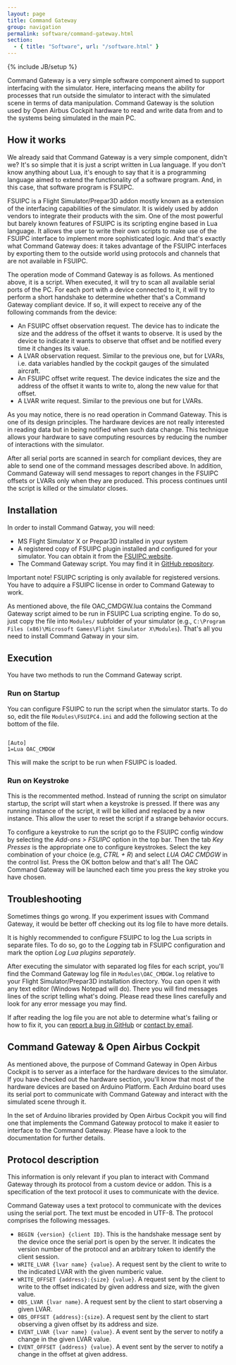 ```yaml
---
layout: page
title: Command Gateway
group: navigation
permalink: software/command-gateway.html
section:
  - { title: "Software", url: "/software.html" }
---
```


{% include JB/setup %}

Command Gateway is a very simple software component aimed to support 
interfacing with the simulator. Here, interfacing means the ability for 
processes that run outside the simulator to interact with the simulated 
scene in terms of data manipulation. Command Gateway is the solution used by 
Open Airbus Cockpit hardware to read and write data from and to the systems 
being simulated in the main PC.

## How it works

We already said that Command Gateway is a very simple component, didn't we? 
It's so simple that it is just a script written in Lua language. If you don't
know anything about Lua, it's enough to say that it is a programming language
aimed to extend the functionality of a software program. And, in this case,
that software program is FSUIPC. 

FSUIPC is a Flight Simulator/Prepar3D addon mostly known as a extension of the 
interfacing capabilities of the simulator. It is widely used by addon vendors
to integrate their products with the sim. One of the most powerful but barely 
known features of FSUIPC is its scripting engine based in Lua language. It 
allows the user to write their own scripts to make use of the FSUIPC interface
to implement more sophisticated logic. And that's exactly what Command Gateway
does: it takes advantage of the FSUIPC interfaces by exporting them to the
outside world using protocols and channels that are not available in FSUIPC.

The operation mode of Command Gateway is as follows. As mentioned above, it is 
a script. When executed, it will try to scan all available serial ports of the
PC. For each port with a device connected to it, it will try to perform a 
short handshake to determine whether that's a Command Gateway compliant device. 
If so, it will expect to receive any of the following commands from the device:

* An FSUIPC offset observation request. The device has to indicate the size
and the address of the offset it wants to observe. It is used by the device to
indicate it wants to observe that offset and be notified every time it changes
its value. 
* A LVAR observation request. Similar to the previous one, but for LVARs, i.e.
data variables handled by the cockpit gauges of the simulated aircraft. 
* An FSUIPC offset write request. The device indicates the size and the 
address of the offset it wants to write to, along the new value for that 
offset.
* A LVAR write request. Similar to the previous one but for LVARs. 

As you may notice, there is no read operation in Command Gateway. This is one
of its design principles. The hardware devices are not really interested in 
reading data but in being notified when such data change. This technique 
allows your hardware to save computing resources by reducing the number of
interactions with the simulator. 

After all serial ports are scanned in search for compliant devices, they are
able to send one of the command messages described above. In addition, Command
Gateway will send messages to report changes in the FSUIPC offsets or LVARs
only when  they are produced. This process continues until the script is
killed or the simulator closes.

## Installation

In order to install Command Gatway, you will need:

* MS Flight Simulator X or Prepar3D installed in your system
* A registered copy of FSUIPC plugin installed and configured for your 
simulator. You can obtain it from the 
[FSUIPC website](http://www.schiratti.com/dowson.html).
* The Command Gateway script. You may find it in 
[GitHub repository](https://raw.githubusercontent.com/apoloval/open-airbus-cockpit/master/cmd-gw/OAC_CMDGW.lua).

<div class="warning"> Important note! FSUIPC scripting is only available for
registered versions. You have to adquire a FSUIPC license in order to Command
Gateway to work. </div>

As mentioned above, the file OAC_CMDGW.lua contains the Command Gateway script 
aimed to be run in FSUIPC Lua scripting engine. To do so, just copy the file 
into `Modules/` subfolder of your simulator (e.g., 
`C:\Program Files (x86)\Microsoft Games\Flight Simulator X\Modules`). That's
all you need to install Command Gatway in your sim.

## Execution

You have two methods to run the Command Gateway script.

### Run on Startup

You can configure FSUIPC to run the script when the simulator starts. To do so, 
edit the file `Modules\FSUIPC4.ini` and add the following section at the bottom 
of the file.

<div class="code"><pre><code>
[Auto]
1=Lua OAC_CMDGW
</code></pre></div>

This will make the script to be run when FSUIPC is loaded.

### Run on Keystroke

This is the recommented method. Instead of running the script on simulator
startup,  the script will start when a keystroke is pressed. If there was any
running  instance of the script, it will be killed and replaced by a new
instance. This  allow the user to reset the script if a strange behavior occurs.

To configure a keystroke to run the script go to the FSUIPC config window by 
selecting the _Add-ons > FSUIPC_ option in the top bar. Then the tab 
_Key Presses_ is the appropriate one to configure keystrokes. Select the key 
combination of your choice (e.g, _CTRL + R_) and select _LUA OAC CMDGW_ in the 
control list. Press the OK botton below and that's all! The OAC Command Gateway 
will be launched each time you press the key stroke you have chosen.

## Troubleshooting

Sometimes things go wrong. If you experiment issues with Command Gateway, it
would be better off checking out its log file to have more  details.

It is highly recommended to configure FSUIPC to log the Lua scripts in 
separate files. To do so, go to the _Logging_ tab in FSUIPC configuration
and mark the option _Log Lua plugins separately_. 

After executing the simulator with separated log files for each script, you'll
find the Command Gateway log file in `Modules\OAC_CMDGW.log` relative to your 
Flight Simulator/Prepar3D installation directory. You can open it with any 
text editor (Windows Notepad will do). There you will find messages lines of
the script telling what's doing. Please read these lines carefully and look
for any error message you may find. 

If after reading the log file you are not able to determine what's failing
or how to fix it, you can 
[report a bug in GitHub](https://github.com/apoloval/open-airbus-cockpit/issues/new)
or [contact by email](/contact.html).
 
## Command Gateway & Open Airbus Cockpit

As mentioned above, the purpose of Command Gateway in Open Airbus Cockpit is
to server as a interface for the hardware devices to the simulator. If you
have checked out the hardware section, you'll know that most of the hardware
devices are based on Arduino Platform. Each Arduino board uses its serial port
to communicate with Command Gateway and interact with the simulated scene
through it. 

<!-- TODO: link to the arduino libraries page. -->

In the set of Arduino libraries provided by Open Airbus Cockpit you will find
one that implements the Command Gateway protocol to make it easier to 
interface to the Command Gateway. Please have a look to the documentation for
further details.

## Protocol description

This information is only relevant if you plan to interact with Command Gateway
through its protocol from a custom device or addon. This is a specification
of the text protocol it uses to communicate with the device. 

Command Gateway uses a text protocol to communicate with the devices using
the serial port. The text must be encoded in UTF-8. The protocol comprises
the following messages.

* `BEGIN {version} {client ID}`. This is the handshake message sent by the
device once the serial port is open by the server. It indicates the version
number of the protocol and an arbitrary token to identify the client session.
* `WRITE_LVAR {lvar name} {value}`. A request sent by the client to write to
the indicated LVAR with the given numberic value. 
* `WRITE_OFFSET {address}:{size} {value}`. A request sent by the client to 
write to the offset indicated by given address and size, with the given value.
* `OBS_LVAR {lvar name}`. A request sent by the client to start observing a 
given LVAR.
* `OBS_OFFSET {address}:{size}`. A request sent by the client to start 
observing a given offset by its address and size. 
* `EVENT_LVAR {lvar name} {value}`. A event sent by the server to notify a 
change in the given LVAR value.
* `EVENT_OFFSET {address} {value}`. A event sent by the server to notify
a change in the offset at given address. 
